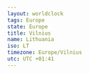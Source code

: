 ```yaml
---
layout: worldclock
tags: Europe
state: Europe
title: Vilnius
name: Lithuania
iso: LT
timezone: Europe/Vilnius
utc: UTC +01:41
---
```


